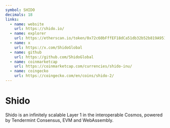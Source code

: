 ```yaml
---
symbol: SHIDO
decimals: 18
links:
  - name: website
    url: https://shido.io/
  - name: explorer
    url: https://etherscan.io/token/0x72c60bFffEF18dCa51db32b52b819A951b6Ddbed
  - name: x
    url: https://x.com/ShidoGlobal
  - name: github
    url: https://github.com/ShidoGlobal
  - name: coinmarketcap
    url: https://coinmarketcap.com/currencies/shido-inu/
  - name: coingecko
    url: https://coingecko.com/en/coins/shido-2/
---
```


# Shido

Shido is an infinitely scalable Layer 1 in the interoperable Cosmos, powered by Tendermint Consensus, EVM and WebAssembly.
